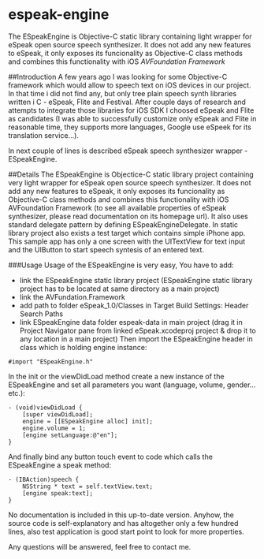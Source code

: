 # espeak-engine
The ESpeakEngine is Objective-C static library containing light wrapper for eSpeak open source speech synthesizer.
It does not add any new features to eSpeak, it only exposes its funcionality as Objective-C class methods and combines this functionality with iOS _AVFoundation Framework_

##Introduction
A few years ago I was looking for some Objective-C framework which would allow to speech text on iOS devices in our project. In that time i did not find any, but only tree plain speech synth libraries written i C - eSpeak, Flite and Festival. After couple days of research and attempts to integrate those libraries for iOS SDK I choosed eSpeak and Flite as candidates (I was able to successfully customize only eSpeak and Flite in reasonable time, they supports more languages, Google use eSpeek for its translation service…).

In next couple of lines is described eSpeak speech synthesizer wrapper - ESpeakEngine.

##Details
The ESpeakEngine is Objectice-C static library project containing very light wrapper for eSpeak open source speech synthesizer. It does not add any new features to eSpeak, it only exposes its funcionality as Objective-C class methods and combines this functionality with iOS AVFoundation Framework (to see all available properties of eSpeak synthesizer, please read documentation on its homepage url). It also uses standard delegate pattern by defining ESpeakEngineDelegate. In static library project also exists a test target which contains simple iPhone app. This sample app has only a one screen with the UITextView for text input and the UIButton to start speech syntesis of an entered text.

###Usage
Usage of the ESpeakEngine is very easy, You have to add:

* link the ESpeakEngine static library project (ESpeakEngine static library project has to be located at same directory as a main project)
* link the AVFundation.Framework
* add path to folder eSpeak_1.0/Classes in Target Build Settings: Header Search Paths
* link ESpeakEngine data folder espeak-data in main project (drag it in Project Navigator pane from linked eSpeak.xcodeproj project & drop it to any location in a main project)
Then import the ESpeakEngine header in class which is holding engine instance:
```objc
#import "ESpeakEngine.h"
```
In the init or the viewDidLoad method create a new instance of the ESpeakEngine and set all parameters you want (language, volume, gender… etc.):
```objc
- (void)viewDidLoad {
    [super viewDidLoad];
    engine = [[ESpeakEngine alloc] init];
    engine.volume = 1;
    [engine setLanguage:@"en"];
} 
```
And finally bind any button touch event to code which calls the ESpeakEngine a speak method:
```objc
- (IBAction)speech {
    NSString * text = self.textView.text;
    [engine speak:text];
}
```
No documentation is included in this up-to-date version. Anyhow, the source code is self-explanatory and has altogether only a few hundred lines, also test application is good start point to look for more properties.

Any questions will be answered, feel free to contact me.

